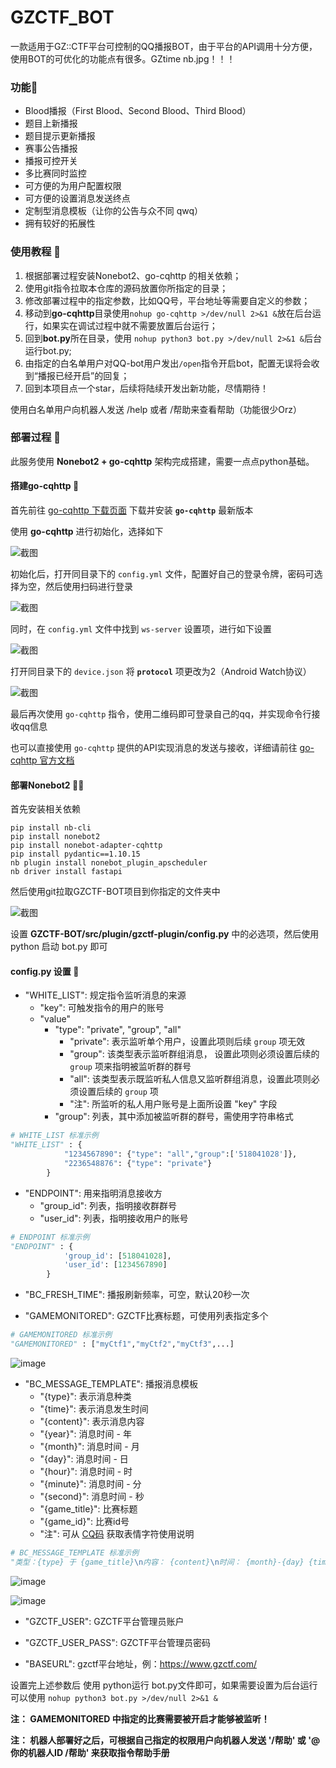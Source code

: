 # GZCTF_BOT

一款适用于GZ::CTF平台可控制的QQ播报BOT，由于平台的API调用十分方便，使用BOT的可优化的功能点有很多。GZtime nb.jpg！！！

### 功能🧀

- Blood播报（First Blood、Second Blood、Third Blood）
- 题目上新播报
- 题目提示更新播报
- 赛事公告播报
- 播报可控开关
- 多比赛同时监控
- 可方便的为用户配置权限
- 可方便的设置消息发送终点
- 定制型消息模板（让你的公告与众不同 qwq）
- 拥有较好的拓展性

### 使用教程 🚗

1. 根据部署过程安装Nonebot2、go-cqhttp 的相关依赖；
2. 使用git指令拉取本仓库的源码放置你所指定的目录；
3. 修改部署过程中的指定参数，比如QQ号，平台地址等需要自定义的参数；
4. 移动到**go-cqhttp**目录使用`nohup go-cqhttp >/dev/null 2>&1 &`放在后台运行，如果实在调试过程中就不需要放置后台运行；
5. 回到**bot.py**所在目录，使用 `nohup python3 bot.py >/dev/null 2>&1 &`后台运行bot.py;
6. 由指定的白名单用户对QQ-bot用户发出`/open`指令开启bot，配置无误将会收到“播报已经开启”的回复；
7. 回到本项目点一个star，后续将陆续开发出新功能，尽情期待！

使用白名单用户向机器人发送 /help 或者 /帮助来查看帮助（功能很少Orz）

### 部署过程 🚀

此服务使用 **Nonebot2 + go-cqhttp** 架构完成搭建，需要一点点python基础。

#### 搭建go-cqhttp 🤖

首先前往 [go-cqhttp 下载页面](https://github.com/Mrs4s/go-cqhttp/releases) 下载并安装 **`go-cqhttp`** 最新版本

使用 **go-cqhttp** 进行初始化，选择如下

![截图](https://github.com/Birkenwald-Sec/GZCTF-BOT/assets/61536775/c4796e35-9592-4481-b1ef-4ad42c59c70e)

初始化后，打开同目录下的 `config.yml` 文件，配置好自己的登录令牌，密码可选择为空，然后使用扫码进行登录

![截图](https://github.com/Birkenwald-Sec/GZCTF-BOT/assets/61536775/375b00a7-78c3-45d3-90a6-d9759793eedc)

同时，在 `config.yml` 文件中找到 `ws-server` 设置项，进行如下设置

![截图](https://github.com/Birkenwald-Sec/GZCTF-BOT/assets/61536775/8a8aa999-845e-4c78-aaf1-dfdd67369ff2)

打开同目录下的 `device.json` 将 **`protocol`** 项更改为2（Android Watch协议）

![截图](https://github.com/Birkenwald-Sec/GZCTF-BOT/assets/61536775/ffce8a38-3bef-4efe-9351-9c12182aa8f3)

最后再次使用 `go-cqhttp` 指令，使用二维码即可登录自己的qq，并实现命令行接收qq信息

也可以直接使用 `go-cqhttp` 提供的API实现消息的发送与接收，详细请前往 [go-cqhttp 官方文档](https://docs.go-cqhttp.org/api/#%E5%9F%BA%E7%A1%80%E4%BC%A0%E8%BE%93)

#### 部署Nonebot2 🐱‍🐉

首先安装相关依赖
```
pip install nb-cli
pip install nonebot2
pip install nonebot-adapter-cqhttp
pip install pydantic==1.10.15
nb plugin install nonebot_plugin_apscheduler
nb driver install fastapi
```
然后使用git拉取GZCTF-BOT项目到你指定的文件夹中

![截图](https://github.com/Birkenwald-Sec/GZCTF-BOT/assets/61536775/ba18028c-4ddc-47b6-abf2-c9ff10d3cb60)

设置 **GZCTF-BOT/src/plugin/gzctf-plugin/config.py** 中的必选项，然后使用 python 启动 bot.py 即可

#### config.py 设置 🔧

- "WHITE_LIST": 规定指令监听消息的来源
  - "key": 可触发指令的用户的账号
  - "value"
    - "type": "private", "group", "all"
      - "private": 表示监听单个用户，设置此项则后续 `group` 项无效
      - "group": 该类型表示监听群组消息， 设置此项则必须设置后续的 `group` 项来指明被监听群的群号
      - "all": 该类型表示既监听私人信息又监听群组消息，设置此项则必须设置后续的 `group` 项
      - "注": 所监听的私人用户账号是上面所设置 "key" 字段
    - "group": 列表，其中添加被监听群的群号，需使用字符串格式 
``` python
# WHITE_LIST 标准示例
"WHITE_LIST" : {
            "1234567890": {"type": "all","group":['518041028']},
            "2236548876": {"type": "private"}
        }
```

- "ENDPOINT": 用来指明消息接收方
  - "group_id": 列表，指明接收群群号
  - "user_id": 列表，指明接收用户的账号

``` python
# ENDPOINT 标准示例
"ENDPOINT" : {
            'group_id': [518041028],
            'user_id': [1234567890]
        }
```

- "BC_FRESH_TIME": 播报刷新频率，可空，默认20秒一次

- "GAMEMONITORED": GZCTF比赛标题，可使用列表指定多个

``` python
# GAMEMONITORED 标准示例
"GAMEMONITORED" : ["myCtf1","myCtf2","myCtf3",...]
```

![image](https://github.com/Birkenwald-Sec/GZCTF-QQBOT/assets/61536775/82afe583-1acf-4842-8e5c-4ffd96ce313c)

- "BC_MESSAGE_TEMPLATE": 播报消息模板
  - "{type}": 表示消息种类
  - "{time}": 表示消息发生时间
  - "{content}": 表示消息内容
  - "{year}": 消息时间 - 年
  - "{month}": 消息时间 - 月
  - "{day}": 消息时间 - 日
  - "{hour}": 消息时间 - 时
  - "{minute}": 消息时间 - 分
  - "{second}": 消息时间 - 秒
  - "{game_title}": 比赛标题
  - "{game_id}": 比赛id号
  - "注": 可从 [CQ码](https://docs.go-cqhttp.org/cqcode/#%E8%BD%AC%E4%B9%89) 获取表情字符使用说明

``` python
# BC_MESSAGE_TEMPLATE 标准示例
"类型：{type} 于 {game_title}\n内容： {content}\n时间： {month}-{day} {time}"
```

![image](https://github.com/Birkenwald-Sec/GZCTF-QQBOT/assets/61536775/0ba51842-ef88-4177-bb6b-5bee48e757cd)

![image](https://github.com/Birkenwald-Sec/GZCTF-QQBOT/assets/61536775/d998f09a-d3e3-4528-b23b-ddea0f784050)

- "GZCTF_USER": GZCTF平台管理员账户

- "GZCTF_USER_PASS": GZCTF平台管理员密码

- "BASEURL": gzctf平台地址，例：https://www.gzctf.com/

设置完上述参数后 使用 python运行 bot.py文件即可，如果需要设置为后台运行可以使用 `nohup python3 bot.py >/dev/null 2>&1 &`

**注： GAMEMONITORED 中指定的比赛需要被开启才能够被监听！**

**注： 机器人部署好之后，可根据自己指定的权限用户向机器人发送 '/帮助' 或 '@你的机器人ID /帮助' 来获取指令帮助手册**
